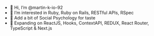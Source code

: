 - 👋 Hi, I’m @martin-k-io-92
- 👀 I’m interested in Ruby, Ruby on Rails, RESTful APIs, RSpec
- 🌱 Add a bit of Social Psychology for taste
- 👀 Expanding on ReactJS, Hooks, ContextAPI, REDUX, React Router, TypeScript & Next.js

<!---
martin-k-io-92/martin-k-io-92 is a ✨ special ✨ repository because its `README.md` (this file) appears on your GitHub profile.
You can click the Preview link to take a look at your changes.
--->
